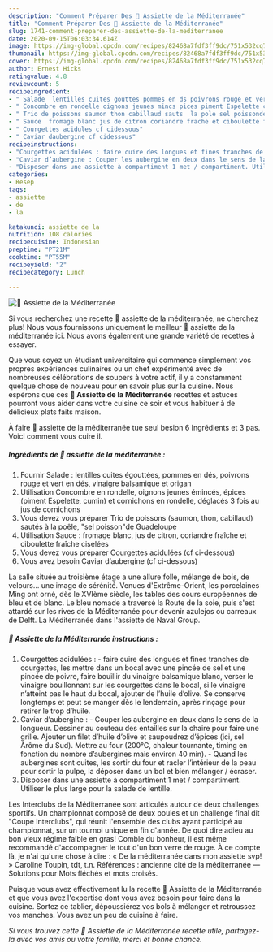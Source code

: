 ```yaml
---
description: "Comment Préparer Des 🌺 Assiette de la Méditerranée"
title: "Comment Préparer Des 🌺 Assiette de la Méditerranée"
slug: 1741-comment-preparer-des-assiette-de-la-mediterranee
date: 2020-09-15T06:03:34.614Z
image: https://img-global.cpcdn.com/recipes/82468a7fdf3ff9dc/751x532cq70/🌺-assiette-de-la-mediterranee-photo-principale-de-la-recette.jpg
thumbnail: https://img-global.cpcdn.com/recipes/82468a7fdf3ff9dc/751x532cq70/🌺-assiette-de-la-mediterranee-photo-principale-de-la-recette.jpg
cover: https://img-global.cpcdn.com/recipes/82468a7fdf3ff9dc/751x532cq70/🌺-assiette-de-la-mediterranee-photo-principale-de-la-recette.jpg
author: Ernest Hicks
ratingvalue: 4.8
reviewcount: 5
recipeingredient:
- " Salade  lentilles cuites gouttes pommes en ds poivrons rouge et vert en ds vinaigre balsamique et origan"
- " Concombre en rondelle oignons jeunes mincs pices piment Espelette cumin et cornichons en rondelle dglacs 3 fois au jus de cornichons"
- " Trio de poissons saumon thon cabillaud sauts  la pole sel poissonde Guadeloupe"
- " Sauce  fromage blanc jus de citron coriandre frache et ciboulette frache ciseles"
- " Courgettes acidules cf cidessous"
- " Caviar daubergine cf cidessous"
recipeinstructions:
- "Courgettes acidulées : faire cuire des longues et fines tranches de courgettes, les mettre dans un bocal avec une pincée de sel et une pincée de poivre, faire bouillir du vinaigre balsamique blanc, verser le vinaigre bouillonnant sur les courgettes dans le bocal, si le vinaigre n’atteint pas le haut du bocal, ajouter de l’huile d’olive. Se conserve longtemps et peut se manger dès le lendemain, après rinçage pour retirer le trop d’huile."
- "Caviar d’aubergine : Couper les aubergine en deux dans le sens de la longueur. Dessiner au couteau des entailles sur la chaire pour faire une grille. Ajouter un filet d’huile d’olive et saupoudrez d’épices (ici, sel Arôme du Sud). Mettre au four (200°C, chaleur tournante, timing en fonction du nombre d’aubergines mais environ 40 min). Quand les aubergines sont cuites, les sortir du four et racler l’intérieur de la peau pour sortir la pulpe, la déposer dans un bol et bien mélanger / écraser."
- "Disposer dans une assiette à compartiment 1 met / compartiment. Utiliser le plus large pour la salade de lentille."
categories:
- Resep
tags:
- assiette
- de
- la

katakunci: assiette de la 
nutrition: 108 calories
recipecuisine: Indonesian
preptime: "PT21M"
cooktime: "PT55M"
recipeyield: "2"
recipecategory: Lunch

---
```



![🌺 Assiette de la Méditerranée](https://img-global.cpcdn.com/recipes/82468a7fdf3ff9dc/751x532cq70/🌺-assiette-de-la-mediterranee-photo-principale-de-la-recette.jpg)

Si vous recherchez une recette 🌺 assiette de la méditerranée, ne cherchez plus! Nous vous fournissons uniquement le meilleur 🌺 assiette de la méditerranée ici. Nous avons également une grande variété de recettes à essayer.

Que vous soyez un étudiant universitaire qui commence simplement vos propres expériences culinaires ou un chef expérimenté avec de nombreuses célébrations de soupers à votre actif, il y a constamment quelque chose de nouveau pour en savoir plus sur la cuisine. Nous espérons que ces <strong> 🌺 Assiette de la Méditerranée </strong> recettes et astuces pourront vous aider dans votre cuisine ce soir et vous habituer à de délicieux plats faits maison.

<!--inarticleads1-->

À faire 🌺 assiette de la méditerranée tue seul besion 6 Ingrédients et 3 pas. Voici comment vous cuire il.

##### Ingrédients de 🌺 assiette de la méditerranée :

1. Fournir  Salade : lentilles cuites égouttées, pommes en dés, poivrons rouge et vert en dés, vinaigre balsamique et origan
1. Utilisation  Concombre en rondelle, oignons jeunes émincés, épices (piment Espelette, cumin) et cornichons en rondelle, déglacés 3 fois au jus de cornichons
1. Vous devez vous préparer  Trio de poissons (saumon, thon, cabillaud) sautés à la poêle, &#34;sel poisson&#34;de Guadeloupe
1. Utilisation  Sauce : fromage blanc, jus de citron, coriandre fraîche et ciboulette fraîche ciselées
1. Vous devez vous préparer  Courgettes acidulées (cf ci-dessous)
1. Vous avez besoin  Caviar d’aubergine (cf ci-dessous)


La salle située au troisième étage a une allure folle, mélange de bois, de velours… une image de sérénité. Venues d&#39;Extrême-Orient, les porcelaines Ming ont orné, dès le XVIème siècle, les tables des cours européennes de bleu et de blanc. Le bleu nomade a traversé la Route de la soie, puis s&#39;est attardé sur les rives de la Méditerranée pour devenir azulejos ou carreaux de Delft. La Méditerranée dans l&#39;assiette de Naval Group. 

<!--inarticleads2-->

##### 🌺 Assiette de la Méditerranée instructions :

1. Courgettes acidulées : - faire cuire des longues et fines tranches de courgettes, les mettre dans un bocal avec une pincée de sel et une pincée de poivre, faire bouillir du vinaigre balsamique blanc, verser le vinaigre bouillonnant sur les courgettes dans le bocal, si le vinaigre n’atteint pas le haut du bocal, ajouter de l’huile d’olive. Se conserve longtemps et peut se manger dès le lendemain, après rinçage pour retirer le trop d’huile.
1. Caviar d’aubergine : - Couper les aubergine en deux dans le sens de la longueur. Dessiner au couteau des entailles sur la chaire pour faire une grille. Ajouter un filet d’huile d’olive et saupoudrez d’épices (ici, sel Arôme du Sud). Mettre au four (200°C, chaleur tournante, timing en fonction du nombre d’aubergines mais environ 40 min). - Quand les aubergines sont cuites, les sortir du four et racler l’intérieur de la peau pour sortir la pulpe, la déposer dans un bol et bien mélanger / écraser.
1. Disposer dans une assiette à compartiment 1 met / compartiment. Utiliser le plus large pour la salade de lentille.


Les Interclubs de la Méditerranée sont articulés autour de deux challenges sportifs. Un championnat composé de deux poules et un challenge final dit &#34;Coupe Interclubs&#34;, qui réunit l&#39;ensemble des clubs ayant participé au championnat, sur un tournoi unique en fin d&#39;année. De quoi dire adieu au bon vieux régime faible en gras! Comble du bonheur, il est même recommandé d&#39;accompagner le tout d&#39;un bon verre de rouge. À ce compte là, je n&#39;ai qu&#39;une chose à dire : « De la méditerranée dans mon assiette svp! » Caroline Toupin, tdt, t.n. Références : ancienne cité de la méditerranée — Solutions pour Mots fléchés et mots croisés. 

<!--inarticleads1-->

<p>
Puisque vous avez effectivement lu la recette 🌺 Assiette de la Méditerranée et que vous avez l'expertise dont vous avez besoin pour faire dans la cuisine. Sortez ce tablier, dépoussiérez vos bols à mélanger et retroussez vos manches. Vous avez un peu de cuisine à faire.
</p>

<p>
<i>Si vous trouvez cette 🌺 Assiette de la Méditerranée recette utile, partagez-la avec vos amis ou votre famille, merci et bonne chance.</i>
</p>

